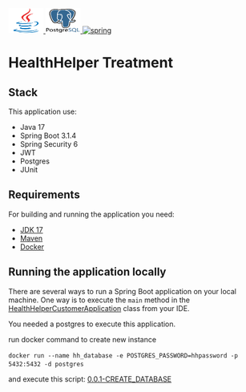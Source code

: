 <p align="left"> <a href="https://www.java.com" target="_blank" rel="noreferrer"> 
<img src="https://raw.githubusercontent.com/devicons/devicon/master/icons/java/java-original.svg" alt="java" width="70" height="50"/>
</a> <a href="https://www.postgresql.org" target="_blank" rel="noreferrer"> 
<img src="https://raw.githubusercontent.com/devicons/devicon/master/icons/postgresql/postgresql-original-wordmark.svg" alt="postgresql" width="70" height="50"/> </a> <a href="https://spring.io/" target="_blank" rel="noreferrer">
<img src="https://www.vectorlogo.zone/logos/springio/springio-icon.svg" alt="spring" width="70" height="50"/> </a> </p>

# HealthHelper Treatment

## Stack

This application use:

- Java 17
- Spring Boot 3.1.4
- Spring Security 6
- JWT
- Postgres
- JUnit


## Requirements

For building and running the application you need:

- [JDK 17](https://www.oracle.com/java/technologies/downloads/#java17)
- [Maven](https://maven.apache.org/download.cgi)
- [Docker](https://www.docker.com/products/docker-desktop/)


## Running the application locally

There are several ways to run a Spring Boot application on your local machine. One way is to execute the `main` method in the [HealthHelperCustomerApplication](src%2Fmain%2Fjava%2Fbr%2Fcom%2Fhealthhelper%2Fcustomer%2FHealthHelperCustomerApplication.java) class from your IDE.

You needed a postgres to execute this application.

run docker command to create new instance

``
docker run --name hh_database -e POSTGRES_PASSWORD=hhpassword -p 5432:5432 -d postgres
``

and execute this script: [0.0.1-CREATE_DATABASE](src%2Fmain%2Fresources%2Fscripts%2F0.0.1-CREATE_DATABASE.sql)
